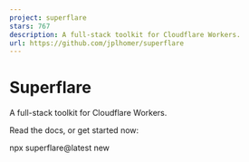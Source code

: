 ```yaml
---
project: superflare
stars: 767
description: A full-stack toolkit for Cloudflare Workers.
url: https://github.com/jplhomer/superflare
---
```


Superflare
==========

A full-stack toolkit for Cloudflare Workers.

Read the docs, or get started now:

npx superflare@latest new
